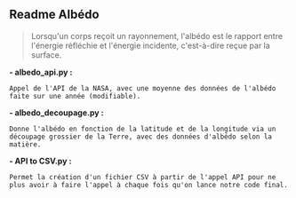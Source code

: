 ## Readme Albédo
>Lorsqu'un corps reçoit un rayonnement, l'albédo est le rapport entre l'énergie réfléchie et l'énergie incidente, c'est-à-dire reçue par la surface.

**- albedo_api.py :**

    Appel de l'API de la NASA, avec une moyenne des données de l'albédo faite sur une année (modifiable).
    
**- albedo_decoupage.py :**

    Donne l'albédo en fonction de la latitude et de la longitude via un découpage grossier de la Terre, avec des données d'albédo selon la matière.
    
**- API to CSV.py :**

    Permet la création d'un fichier CSV à partir de l'appel API pour ne plus avoir à faire l'appel à chaque fois qu'on lance notre code final.
